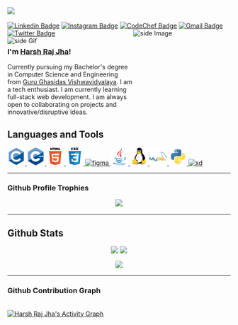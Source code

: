 <img src="https://raw.githubusercontent.com/halfrost/halfrost/master/icons/header_.png">

[![Linkedin Badge](https://img.shields.io/badge/-LinkedIn-5ce1e6?style=flat-square&logo=Linkedin&logoColor=050a30&link=https://www.linkedin.com/in/harsh-raj-jha-984102178/)](https://www.linkedin.com/in/harsh-raj-jha-984102178/)
[![Instagram Badge](https://img.shields.io/badge/-Instagram-050a30?style=flat-square&logo=instagram&logoColor=white&link=https://www.instagram.com/hrjha30/)](https://www.instagram.com/hrjha30/)
[![CodeChef Badge](https://img.shields.io/badge/-CodeChef-5ce1e6?style=flat-square&logo=CodeChef&logoColor=050a30&link=https://www.codechef.com/users/dad_is_back)](https://www.codechef.com/users/dad_is_back)
[![Gmail Badge](https://img.shields.io/badge/-Gmail-050a30?style=flat-square&logo=Gmail&logoColor=white&link=mailto:harshrajjha5@gmail.com)](mailto:harshrajjha5@gmail.com)
[![Twitter Badge](https://img.shields.io/badge/-Twitter-5ce1e6?style=flat-square&logo=twitter&logoColor=050a30&link=https://twitter.com/hrjha30)](https://twitter.com/hrjha30)
<img src="https://github.com/sciencepal/sciencepal/blob/master/assets/life_balance.gif" alt="side Image" align="right" width="220" height="220" />
<a href="https://ko-fi.com/sciencepal"> <img src="https://media3.giphy.com/media/ZEB6yFbLnhyQf7g3hn/giphy.gif" alt="side Gif" align="left" width="180" height="auto"/> </a>

### I'm <a href="https://www.linkedin.com/in/harsh-raj-jha-984102178/" target="_blank">Harsh Raj Jha</a>!

Currently pursuing my Bachelor's degree in Computer Science and Engineering from [Guru Ghasidas Vishwavidyalaya](https://ggu.ac.in/). I am a tech enthusiast. I am currently learning full-stack web development. I am always open to collaborating on projects and innovative/disruptive ideas.

## Languages and Tools

<p align="left"> <a href="https://www.cprogramming.com/" target="_blank"> <img src="https://raw.githubusercontent.com/devicons/devicon/master/icons/c/c-original.svg" alt="c" width="40" height="40"/> </a> <a href="https://www.w3schools.com/cpp/" target="_blank"> <img src="https://raw.githubusercontent.com/devicons/devicon/master/icons/cplusplus/cplusplus-original.svg" alt="cplusplus" width="40" height="40"/> </a> <a href="https://www.w3.org/html/" target="_blank"> <img src="https://raw.githubusercontent.com/devicons/devicon/master/icons/html5/html5-original-wordmark.svg" alt="html5" width="40" height="40"/> </a> <a href="https://www.w3schools.com/css/" target="_blank"> <img src="https://raw.githubusercontent.com/devicons/devicon/master/icons/css3/css3-original-wordmark.svg" alt="css3" width="40" height="40"/> </a> <a href="https://www.figma.com/" target="_blank"> <img src="https://www.vectorlogo.zone/logos/figma/figma-icon.svg" alt="figma" width="40" height="40"/> </a> <a href="https://www.java.com" target="_blank"> <img src="https://raw.githubusercontent.com/devicons/devicon/master/icons/java/java-original.svg" alt="java" width="40" height="40"/> </a> <a href="https://www.linux.org/" target="_blank"> <img src="https://raw.githubusercontent.com/devicons/devicon/master/icons/linux/linux-original.svg" alt="linux" width="40" height="40"/> </a> <a href="https://www.mysql.com/" target="_blank"> <img src="https://raw.githubusercontent.com/devicons/devicon/master/icons/mysql/mysql-original-wordmark.svg" alt="mysql" width="40" height="40"/> </a> <a href="https://www.python.org" target="_blank"> <img src="https://raw.githubusercontent.com/devicons/devicon/master/icons/python/python-original.svg" alt="python" width="40" height="40"/> </a> <a href="https://www.adobe.com/products/xd.html" target="_blank"> <img src="https://cdn.worldvectorlogo.com/logos/adobe-xd.svg" alt="xd" width="40" height="40"/> </a> </p>
  
---
### Github Profile Trophies
<div align="center">
  <img src="https://github-profile-trophy.vercel.app/?username=Hrjha30&column=8&theme=white" />
</div>

---
## Github Stats

<p align="center">
    <img
        height="180em"
        src="https://github-readme-stats.vercel.app/api?username=Hrjha30&show_icons=true&hide_border=true"
    />
    <img
        height="180em"
        src="https://github-readme-stats.vercel.app/api/top-langs/?username=Hrjha30&show_icons=true&hide_border=true&layout=compact&langs_count=8"
   />
</p>
<p align="center">
  <img src="https://github-readme-streak-stats.herokuapp.com/?user=Hrjha30&hide_border=true" height="180em" />
</p>

---
### Github Contribution Graph

<br/>
 <div>
 <a href="#"><img alt="Harsh Raj Jha's Activity Graph" src="https://activity-graph.herokuapp.com/graph?username=Hrjha30&custom_title=Harsh%20Jha's%20Contribution%20Graph&bg_color=0D1117&color=5ce1e6&line=FFFFFF&point=5ce1e6&hide_border=true" /></a>
  <div> 
</div>
<br/>

